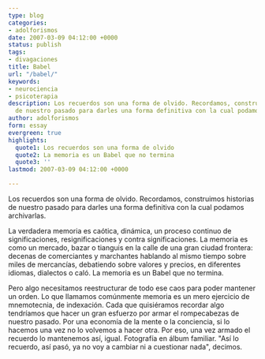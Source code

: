```yaml
---
type: blog
categories:
- adolforismos
date: 2007-03-09 04:12:00 +0000
status: publish
tags:
- divagaciones
title: Babel
url: "/babel/"
keywords:
- neurociencia
- psicoterapia
description: Los recuerdos son una forma de olvido. Recordamos, construimos historias
  de nuestro pasado para darles una forma definitiva con la cual podamos archivarlas.
author: adolforismos
form: essay
evergreen: true
highlights:
  quote1: Los recuerdos son una forma de olvido
  quote2: La memoria es un Babel que no termina
  quote3: ''
lastmod: 2007-03-09 04:12:00 +0000

---
```

Los recuerdos son una forma de olvido. Recordamos, construimos historias de nuestro pasado para darles una forma definitiva con la cual podamos archivarlas.

La verdadera memoria es caótica, dinámica, un proceso continuo de significaciones, resignificaciones y contra significaciones. La memoria es como un mercado, bazar o tianguis en la calle de una gran ciudad frontera: decenas de comerciantes y marchantes hablando al mismo tiempo sobre miles de mercancías, debatiendo sobre valores y precios, en diferentes idiomas, dialectos o caló. La memoria es un Babel que no termina.

Pero algo necesitamos reestructurar de todo ese caos para poder mantener un orden. Lo que llamamos comúnmente memoria es un mero ejercicio de mnemotecnia, de indexación. Cada que quisiéramos recordar algo tendríamos que hacer un gran esfuerzo por armar el rompecabezas de nuestro pasado. Por una economía de la mente o la conciencia, si lo hacemos una vez no lo volvemos a hacer otra. Por eso, una vez armado el recuerdo lo mantenemos así, igual. Fotografía en álbum familiar. "Así lo recuerdo, así pasó, ya no voy a cambiar ni a cuestionar nada", decimos.
